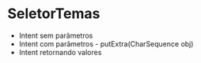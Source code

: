 # SeletorTemas
- Intent sem parâmetros
- Intent com parâmetros - putExtra(CharSequence obj)
- Intent retornando valores
